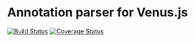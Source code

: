 # Annotation parser for Venus.js
[![Build Status](https://travis-ci.org/venusjs/venus-annotations.svg?branch=master)](https://travis-ci.org/venusjs/venus-annotations)
[![Coverage Status](https://img.shields.io/coveralls/venusjs/venus-annotations.svg)](https://coveralls.io/r/venusjs/venus-annotations?branch=master)
